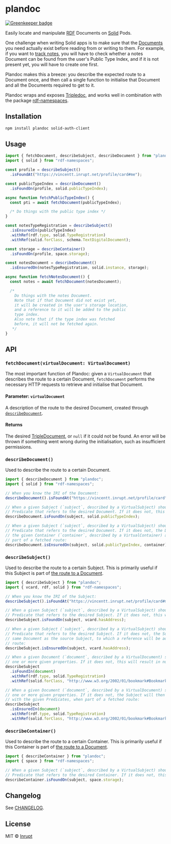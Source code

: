 # plandoc

[![Greenkeeper badge](https://badges.greenkeeper.io/michielbdejong/plandoc.svg)](https://greenkeeper.io/)

Easily locate and manipulate [RDF](https://en.wikipedia.org/wiki/Resource_Description_Framework) Documents on [Solid](https://solidproject.org) Pods.

One challenge when writing Solid apps is to make sure that the [Documents](https://solidproject.org/for-developers/apps/first-app/2-understanding-solid) you need actually exist before reading from or writing to them. For example, if you want to [track notes](https://solidproject.org/for-developers/apps/first-app/4-data-model), you will have to check whether a notes Document can be found from the user's Public Type Index, and if it is not present yet, you will have to create one first.

Plandoc makes this a breeze: you describe the expected route to a Document once, and then call a single function to initialise that Document and all the Documents required to get to it.

Plandoc wraps and exposes [Tripledoc](https://vincenttunru.gitlab.io/tripledoc/), and works well in combination with the package [rdf-namespaces](https://www.npmjs.com/package/rdf-namespaces).

## Installation

```bash
npm install plandoc solid-auth-client
```

## Usage

```typescript
import { fetchDocument, describeSubject, describeDocument } from "plandoc";
import { solid } from "rdf-namespaces";

const profile = describeSubject()
  .isFoundAt("https://vincentt.inrupt.net/profile/card#me");

const publicTypeIndex = describeDocument()
  .isFoundOn(profile, solid.publicTypeIndex);

async function fetchPublicTypeIndex() {
  const pti = await fetchDocument(publicTypeIndex);

  /* Do things with the public type index */
}

const notesTypeRegistration = describeSubject()
  .isEnsuredIn(publicTypeIndex)
  .withRef(rdf.type, solid.TypeRegistration)
  .withRef(solid.forClass, schema.TextDigitalDocument); 

const storage = describeContainer()
  .isFoundOn(profile, space.storage);

const notesDocument = describeDocument()
  .isEnsuredOn(notesTypeRegistration, solid.instance, storage);

async function fetchNotesDocument() {
  const notes = await fetchDocument(notesDocument);

  /*
    Do things with the notes Document.
    Note that if that Document did not exist yet,
    it will be created in the user's storage location,
    and a reference to it will be added to the public
    type index.
    Also note that if the type index was fetched
    before, it will not be fetched again.
   */
}
```

## API

### `fetchDocument(virtualDocument: VirtualDocument)`

The most important function of Plandoc: given a `VirtualDocument` that describes the route to a certain Document, `fetchDocument` performs the necessary HTTP requests to retrieve and initialise that Document.

#### Parameter: `virtualDocument`

A description of the route to the desired Document, created through [`describeDocument`](#describedocument).

#### Returns

The desired [TripleDocument](https://vincenttunru.gitlab.io/tripledoc/docs/api/interfaces/tripledocument.html), or `null` if it could not be found. An error will be thrown if something went wrong during the initialisation, such as insufficient permissions.

### `describeDocument()`

Used to describe the route to a certain Document.

```typescript
import { describeDocument } from "plandoc";
import { solid } from "rdf-namespaces";

// When you know the IRI of the Document:
describeDocument().isFoundAt("https://vincentt.inrupt.net/profile/card");

// When a given Subject (`subject`, described by a VirtualSubject) should contain a specific
// Predicate that refers to the desired Document. If it does not, this will result in null:
describeDocument.isFoundOn(subject, solid.publicTypeIndex);

// When a given Subject (`subject`, described by a VirtualSubject) should contain a specific
// Predicate that refers to the desired Document. If it does not, the Document will be created in
// the given Container (`container`, described by a VirtualContainer) and added to that Subject when
// part of a fetched route:
describeDocument.isEnsuredOn(subject, solid.publicTypeIndex, container);
```

### `describeSubject()`

Used to describe the route to a certain Subject. This is primarily useful if this Subject is part of [the route to a Document](#describedocument).

```typescript
import { describeSubject } from "plandoc";
import { vcard, rdf, solid } from "rdf-namespaces";

// When you know the IRI of the Subject:
describeSubject().isFoundAt("https://vincentt.inrupt.net/profile/card#me");

// When a given Subject (`subject`, described by a VirtualSubject) should contain a specific
// Predicate that refers to the desired Subject. If it does not, this will result in null:
describeSubject.isFoundOn(subject, vcard.hasAddress);

// When a given Subject (`subject`, described by a VirtualSubject) should contain a specific
// Predicate that refers to the desired Subject. If it does not, the Subject will be created in the
// same Document as the source Subject, to which a reference will be added, when part of a fetched
// route:
describeSubject.isEnsuredOn(subject, vcard.hasAddress);

// When a given Document (`document`, described by a VirtualDocument) should contain a Subject with
// one or more given properties. If it does not, this will result in null:
describeSubject
  .isFoundIn(document)
  .withRef(rdf.type, solid.TypeRegistration)
  .withRef(solid.forClass, "http://www.w3.org/2002/01/bookmark#Bookmark");

// When a given Document (`document`, described by a VirtualDocument) should contain a Subject with
// one or more given properties. If it does not, the Subject will then be created in that Document
// with the given Predicates, when part of a fetched route:
describeSubject
  .isEnsuredIn(document)
  .withRef(rdf.type, solid.TypeRegistration)
  .withRef(solid.forClass, "http://www.w3.org/2002/01/bookmark#Bookmark");
```

### `describeContainer()`

Used to describe the route to a certain Container. This is primarily useful if this Container is part of [the route to a Document](#describedocument).

```typescript
import { describeContainer } from "plandoc";
import { space } from "rdf-namespaces";

// When a given Subject (`subject`, described by a VirtualSubject) should contain a specific
// Predicate that refers to the desired Container. If it does not, this will result in null:
describeContainer.isFoundOn(subject, space.storage);
```

## Changelog

See [CHANGELOG](https://gitlab.com/vincenttunru/plandoc/blob/master/CHANGELOG.md).

## License

MIT © [Inrupt](https://inrupt.com)
